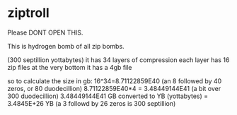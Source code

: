 # ziptroll
Please DONT OPEN THIS.

This is hydrogen bomb of all zip bombs.

(300 septillion yottabytes)
it has 34 layers of compression
each layer has 16 zip files
at the very bottom it has a 4gb file

so to calculate the size in gb:
16^34=8.71122859E40 (an 8 followed by 40 zeros, or 80 duodecillion)
8.71122859E40*4 = 3.48449144E41 (a bit over 300 duodecillion)
3.48449144E41 GB converted to YB (yottabytes) = 3.4845E+26 YB (a 3 followd by 26 zeros is 300 septillion)

